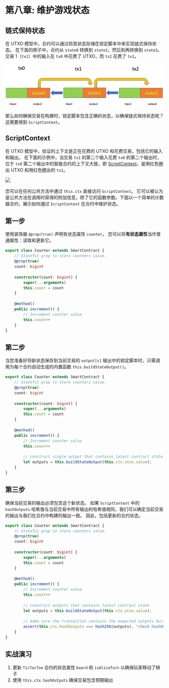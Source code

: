 # 第八章: 维护游戏状态

## 链式保持状态

在 UTXO 模型中，合约可以通过将其状态存储在锁定脚本中来实现链式保持状态。 在下面的例子中，合约从 `state0` 转换到 `state1`，然后到再转换到 `state2`。 交易 1（`tx1`）中的输入在 `tx0` 中花费了 UTXO，而 `tx2` 花费了 `tx1`。

![](https://github.com/sCrypt-Inc/image-hosting/blob/master/learn-scrypt-courses/06.png?raw=true)

那么如何确保交易在构建时，锁定脚本包含正确的状态，以确保链式保持状态呢？这需要用到 `ScriptContext`。

## ScriptContext

在 UTXO 模型中，验证的上下文是正在花费的 UTXO 和花费交易，包括它的输入和输出。 在下面的示例中，当交易 `tx1` 的第二个输入花费 `tx0` 的第二个输出时，位于 `tx0` 第二个输出中的智能合约的上下文大致，即 [ScriptContext](https://scrypt.io/scrypt-ts/getting-started/what-is-scriptcontext)，是用红色圈出 UTXO 和用红色圈出的 `tx1`。

![](https://scrypt.io/scrypt-ts/assets/images/scriptContext-a3ace5522bf62d82d20958735c13ddf4.jpg)


您可以在任何公共方法中通过 `this.ctx` 直接访问 `ScriptContext`。 它可以被认为是公共方法在调用时获得的附加信息，除了它的函数参数。下面以一个简单的计数器合约，展示如何通过 `ScriptContext` 在合约中维护状态。

## 第一步

使用装饰器 `@prop(true)` 声明有状态属性 `counter`。 您可以将**有状态属性**当作普通属性：读取和更新它。

```ts
export class Counter extends SmartContract {
    // Stateful prop to store counters value.
    @prop(true)
    count: bigint

    constructor(count: bigint) {
        super(...arguments)
        this.count = count
    }

    @method()
    public increment() {
        // Increment counter value
        this.count++
    }
}
```

## 第二步

当您准备好将新状态保存到当前交易的 `output[s]` 输出中的锁定脚本时，只需调用为每个合约自动生成的内置函数 `this.buildStateOutput()`。

```ts
export class Counter extends SmartContract {
    // Stateful prop to store counters value.
    @prop(true)
    count: bigint

    constructor(count: bigint) {
        super(...arguments)
        this.count = count
    }

    @method()
    public increment() {
        // Increment counter value
        this.count++

        // construct single output that contains latest contract state
        let outputs = this.buildStateOutput(this.ctx.utxo.value);
    }
}
```



## 第三步
确保当前交易的输出必须包含这个新状态。 如果 `ScriptContext` 中的 `hashOutputs` 哈希值与当前交易中所有输出的哈希值相同，我们可以确定当前交易的输出与我们在合约中构建的输出一致。 因此，包括更新的合约状态。


```ts
export class Counter extends SmartContract {
    // Stateful prop to store counters value.
    @prop(true)
    count: bigint

    constructor(count: bigint) {
        super(...arguments)
        this.count = count
    }

    @method()
    public increment() {
        // Increment counter value
        this.count++

        // construct outputs that contains latest contract state
        let outputs = this.buildStateOutput(this.ctx.utxo.value);

        // make sure the transaction contains the expected outputs built above
        assert(this.ctx.hashOutputs === hash256(outputs), "check hashOutputs failed");
    }
}
```

## 实战演习

1. 更新 `TicTacToe` 合约的状态属性 `board` 和 `isAliceTurn` 以确保玩家移动了棋子
2. 使用 `this.ctx.hashOutputs` 确保交易包含预期输出